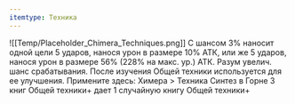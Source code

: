 ```yaml
---
itemtype: Техника
---
```

![[Temp/Placeholder_Chimera_Techniques.png]]
С шансом 3% наносит одной цели 5 ударов, нанося урон в размере 10% АТК, или же 5 ударов, нанося урон в размере 56% (228% на макс. ур.) АТК. Разум увелич. шанс срабатывания. После изучения Общей техники используется для ее улучшения. Примените здесь: Химера > Техника Синтез в Горне 3 книг Общей техники+ дает 1 случайную книгу Общей техники+
